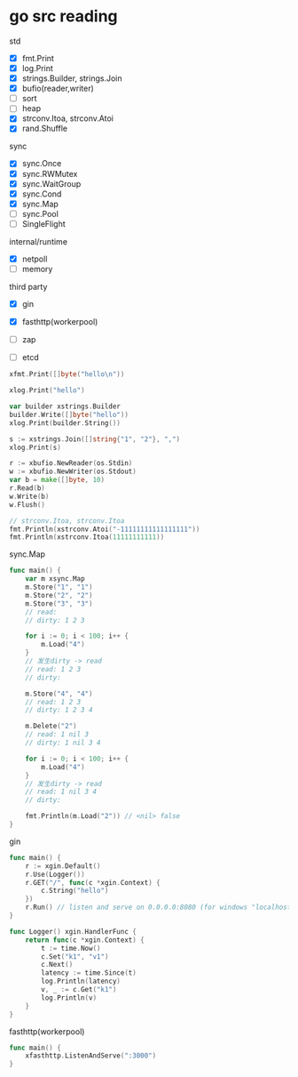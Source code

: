 # go src reading

std
- [x] fmt.Print
- [x] log.Print
- [x] strings.Builder, strings.Join
- [x] bufio(reader,writer)
- [ ] sort
- [ ] heap
- [x] strconv.Itoa, strconv.Atoi
- [x] rand.Shuffle

sync
- [x] sync.Once
- [x] sync.RWMutex
- [x] sync.WaitGroup
- [x] sync.Cond
- [x] sync.Map
- [ ] sync.Pool
- [ ] SingleFlight

internal/runtime
- [x] netpoll
- [ ] memory

third party
- [x] gin
- [x] fasthttp(workerpool)
- [ ] zap
- [ ] etcd



```go
xfmt.Print([]byte("hello\n"))

xlog.Print("hello")

var builder xstrings.Builder
builder.Write([]byte("hello"))
xlog.Print(builder.String())

s := xstrings.Join([]string{"1", "2"}, ",")
xlog.Print(s)

r := xbufio.NewReader(os.Stdin)
w := xbufio.NewWriter(os.Stdout)
var b = make([]byte, 10)
r.Read(b)
w.Write(b)
w.Flush()

// strconv.Itoa, strconv.Itoa
fmt.Println(xstrconv.Atoi("-11111111111111111"))
fmt.Println(xstrconv.Itoa(11111111111))
```

sync.Map
```go
func main() {
	var m xsync.Map
	m.Store("1", "1")
	m.Store("2", "2")
	m.Store("3", "3")
	// read:
	// dirty: 1 2 3

	for i := 0; i < 100; i++ {
		m.Load("4")
	}
	// 发生dirty -> read
	// read: 1 2 3
	// dirty:

	m.Store("4", "4")
	// read: 1 2 3
	// dirty: 1 2 3 4

	m.Delete("2")
	// read: 1 nil 3
	// dirty: 1 nil 3 4

	for i := 0; i < 100; i++ {
		m.Load("4")
	}
	// 发生dirty -> read
	// read: 1 nil 3 4
	// dirty:

	fmt.Println(m.Load("2")) // <nil> false
}
```

gin
```go
func main() {
	r := xgin.Default()
	r.Use(Logger())
	r.GET("/", func(c *xgin.Context) {
		c.String("hello")
	})
	r.Run() // listen and serve on 0.0.0.0:8080 (for windows "localhost:8080")
}

func Logger() xgin.HandlerFunc {
	return func(c *xgin.Context) {
		t := time.Now()
		c.Set("k1", "v1")
		c.Next()
		latency := time.Since(t)
		log.Println(latency)
		v, _ := c.Get("k1")
		log.Println(v)
	}
}
```

fasthttp(workerpool)
```go
func main() {
	xfasthttp.ListenAndServe(":3000")
}
```

